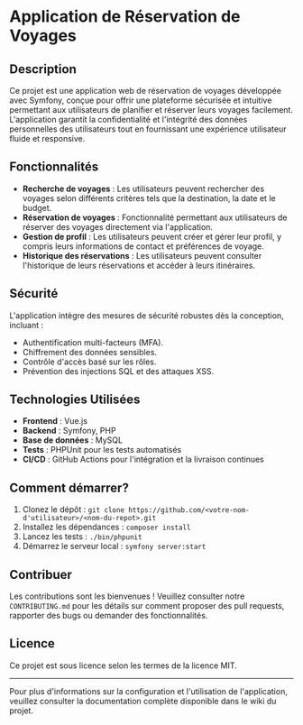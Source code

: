 # Application de Réservation de Voyages

## Description
Ce projet est une application web de réservation de voyages développée avec Symfony, conçue pour offrir une plateforme sécurisée et intuitive permettant aux utilisateurs de planifier et réserver leurs voyages facilement. L'application garantit la confidentialité et l'intégrité des données personnelles des utilisateurs tout en fournissant une expérience utilisateur fluide et responsive.

## Fonctionnalités
- **Recherche de voyages** : Les utilisateurs peuvent rechercher des voyages selon différents critères tels que la destination, la date et le budget.
- **Réservation de voyages** : Fonctionnalité permettant aux utilisateurs de réserver des voyages directement via l'application.
- **Gestion de profil** : Les utilisateurs peuvent créer et gérer leur profil, y compris leurs informations de contact et préférences de voyage.
- **Historique des réservations** : Les utilisateurs peuvent consulter l'historique de leurs réservations et accéder à leurs itinéraires.

## Sécurité
L'application intègre des mesures de sécurité robustes dès la conception, incluant :
- Authentification multi-facteurs (MFA).
- Chiffrement des données sensibles.
- Contrôle d'accès basé sur les rôles.
- Prévention des injections SQL et des attaques XSS.

## Technologies Utilisées
- **Frontend** : Vue.js
- **Backend** : Symfony, PHP
- **Base de données** : MySQL
- **Tests** : PHPUnit pour les tests automatisés
- **CI/CD** : GitHub Actions pour l'intégration et la livraison continues

## Comment démarrer?
1. Clonez le dépôt : `git clone https://github.com/<votre-nom-d'utilisateur>/<nom-du-repot>.git`
2. Installez les dépendances : `composer install`
3. Lancez les tests : `./bin/phpunit`
4. Démarrez le serveur local : `symfony server:start`

## Contribuer
Les contributions sont les bienvenues ! Veuillez consulter notre `CONTRIBUTING.md` pour les détails sur comment proposer des pull requests, rapporter des bugs ou demander des fonctionnalités.

## Licence
Ce projet est sous licence selon les termes de la licence MIT.

---

Pour plus d'informations sur la configuration et l'utilisation de l'application, veuillez consulter la documentation complète disponible dans le wiki du projet.
